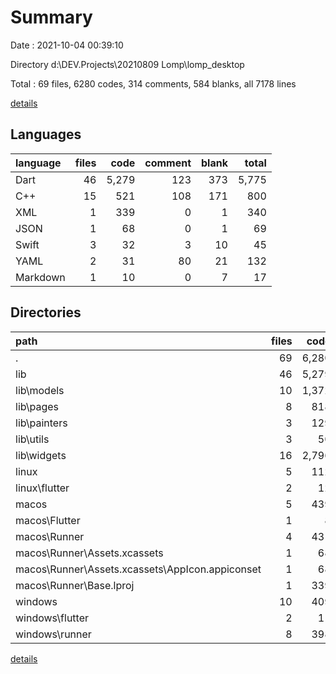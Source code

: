 # Summary

Date : 2021-10-04 00:39:10

Directory d:\DEV\.Projects\20210809 Lomp\lomp_desktop

Total : 69 files,  6280 codes, 314 comments, 584 blanks, all 7178 lines

[details](details.md)

## Languages
| language | files | code | comment | blank | total |
| :--- | ---: | ---: | ---: | ---: | ---: |
| Dart | 46 | 5,279 | 123 | 373 | 5,775 |
| C++ | 15 | 521 | 108 | 171 | 800 |
| XML | 1 | 339 | 0 | 1 | 340 |
| JSON | 1 | 68 | 0 | 1 | 69 |
| Swift | 3 | 32 | 3 | 10 | 45 |
| YAML | 2 | 31 | 80 | 21 | 132 |
| Markdown | 1 | 10 | 0 | 7 | 17 |

## Directories
| path | files | code | comment | blank | total |
| :--- | ---: | ---: | ---: | ---: | ---: |
| . | 69 | 6,280 | 314 | 584 | 7,178 |
| lib | 46 | 5,279 | 123 | 373 | 5,775 |
| lib\models | 10 | 1,372 | 59 | 114 | 1,545 |
| lib\pages | 8 | 818 | 53 | 61 | 932 |
| lib\painters | 3 | 129 | 0 | 22 | 151 |
| lib\utils | 3 | 50 | 0 | 10 | 60 |
| lib\widgets | 16 | 2,796 | 11 | 150 | 2,957 |
| linux | 5 | 112 | 28 | 39 | 179 |
| linux\flutter | 2 | 12 | 9 | 11 | 32 |
| macos | 5 | 439 | 3 | 12 | 454 |
| macos\Flutter | 1 | 8 | 3 | 4 | 15 |
| macos\Runner | 4 | 431 | 0 | 8 | 439 |
| macos\Runner\Assets.xcassets | 1 | 68 | 0 | 1 | 69 |
| macos\Runner\Assets.xcassets\AppIcon.appiconset | 1 | 68 | 0 | 1 | 69 |
| macos\Runner\Base.lproj | 1 | 339 | 0 | 1 | 340 |
| windows | 10 | 409 | 80 | 132 | 621 |
| windows\flutter | 2 | 11 | 9 | 11 | 31 |
| windows\runner | 8 | 398 | 71 | 121 | 590 |

[details](details.md)
